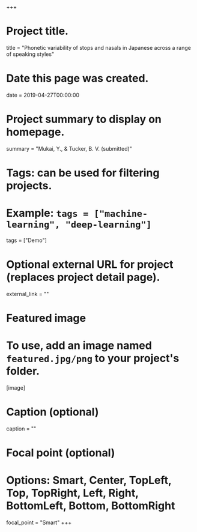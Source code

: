 +++
# Project title.
title = "Phonetic variability of stops and nasals in Japanese across a range of speaking styles"

# Date this page was created.
date = 2019-04-27T00:00:00

# Project summary to display on homepage.
summary = "Mukai, Y., & Tucker, B. V. (submitted)"

# Tags: can be used for filtering projects.
# Example: `tags = ["machine-learning", "deep-learning"]`
tags = ["Demo"]

# Optional external URL for project (replaces project detail page).
external_link = ""

# Featured image
# To use, add an image named `featured.jpg/png` to your project's folder.
[image]
  # Caption (optional)
  caption = ""

  # Focal point (optional)
  # Options: Smart, Center, TopLeft, Top, TopRight, Left, Right, BottomLeft, Bottom, BottomRight
  focal_point = "Smart"
+++
